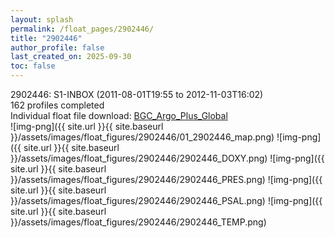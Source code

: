 ```yaml
---
layout: splash
permalink: /float_pages/2902446/
title: "2902446"
author_profile: false
last_created_on: 2025-09-30
toc: false
---
```

 
2902446: S1-INBOX (2011-08-01T19:55 to 2012-11-03T16:02)\
162 profiles completed\
Individual float file download: [BGC_Argo_Plus_Global](https://ftp.soest.hawaii.edu/bgc_argo_plus/Individual_Floats/outliers_removed/2902446_Sprof_processed.nc)\
![img-png]({{ site.url }}{{ site.baseurl }}/assets/images/float_figures/2902446/01_2902446_map.png)
![img-png]({{ site.url }}{{ site.baseurl }}/assets/images/float_figures/2902446/2902446_DOXY.png)
![img-png]({{ site.url }}{{ site.baseurl }}/assets/images/float_figures/2902446/2902446_PRES.png)
![img-png]({{ site.url }}{{ site.baseurl }}/assets/images/float_figures/2902446/2902446_PSAL.png)
![img-png]({{ site.url }}{{ site.baseurl }}/assets/images/float_figures/2902446/2902446_TEMP.png)
